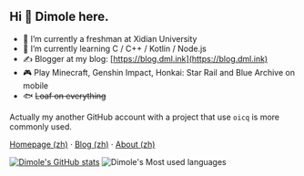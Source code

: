 ## Hi 👋 Dimole here.  

- 🏫 I’m currently a freshman at Xidian University 
- 🌱 I’m currently learning C / C++ / Kotlin / Node.js 
- ✍️ Blogger at my blog: [https://blog.dml.ink](https://blog.dml.ink) 
- 🎮 Play Minecraft, Genshin Impact, Honkai: Star Rail and Blue Archive on mobile 
- 🐟 ~~Loaf on everything~~ 

Actually my another GitHub account with a project that use `oicq` is more commonly used.

[Homepage (zh)](https://dml.ink) · [Blog (zh)](https://blog.dml.ink) · [About (zh)](https://blog.dml.ink/about.html)

[![Dimole's GitHub stats](https://github-readme-stats.vercel.app/api?username=dmlgzs)](https://github.com/anuraghazra/github-readme-stats)
![Dimole's Most used languages](https://github-readme-stats.vercel.app/api/top-langs/?username=dmlgzs&layout=compact&hide_border=true&langs_count=10)


